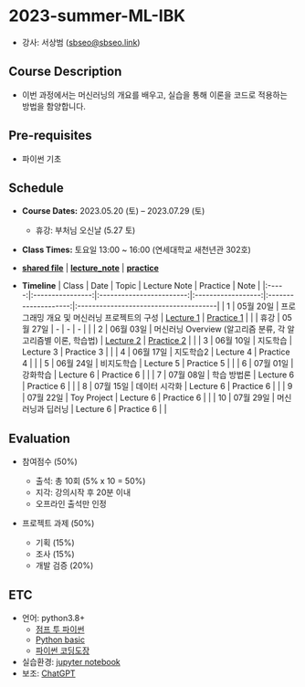 # 2023-summer-ML-IBK
* 강사: 서상범 (sbseo@sbseo.link)


## Course Description
* 이번 과정에서는 머신러닝의 개요를 배우고, 실습을 통해 이론을 코드로 적용하는 방법을 함양합니다.


## Pre-requisites  
* 파이썬 기초


## Schedule
* **Course Dates:** 2023.05.20 (토) – 2023.07.29 (토) 
    * 휴강: 부처님 오신날 (5.27 토)

* **Class Times:** 토요일 13:00 ~ 16:00 (연세대학교 새천년관 302호)

* **[shared file]** | **[lecture_note]** | **[practice]**

* **Timeline**
    | Class | Date             | Topic                    | Lecture Note       | Practice             | Note                                  |
    |:-----:|:----------------:|:------------------------:|:------------------:|:--------------------:|:--------------------------------------|
    | 1     | 05월 20일         | 프로그래밍 개요 및 머신러닝 프로젝트의 구성      | [Lecture 1]        | [Practice 1]    |          |
    | 휴강  | 05월 27일         | -                        | -                  | -                    |                                       |
    | 2     | 06월 03일         | 머신러닝 Overview (알고리즘 분류, 각 알고리즘별 이론, 학습법)       |  [Lecture 2]         | [Practice 2]      |      |
    | 3     | 06월 10일         | 지도학습         | Lecture 3        | Practice 3         |                |
    | 4     | 06월 17일         | 지도학습2           | Lecture 4        | Practice 4         |               |
    | 5     | 06월 24일         | 비지도학습             | Lecture 5        | Practice 5         |      |
    | 6     | 07월 01일         | 강화학습         | Lecture 6        | Practice 6         |           |
    | 7     | 07월 08일         | 학습 방법론        | Lecture 6        | Practice 6         |             |
    | 8     | 07월 15일         | 데이터 시각화         | Lecture 6        | Practice 6         |              |
    | 9     | 07월 22일         | Toy Project         | Lecture 6        | Practice 6         |        |
    | 10    | 07월 29일         | 머신러닝과 딥러닝         | Lecture 6        | Practice 6         |                 |

    [shared file]: https://drive.google.com/drive/folders/1nWBeIdGIUb7NqdojpDTRQ7XoRGg-0dtv?usp=share_link
    [lecture_note]: https://drive.google.com/drive/folders/1YGEN9lHCrWyQxthAGTyrQblxSeJ-xt3m?usp=share_link
    [practice]: https://drive.google.com/drive/folders/14QcTVaO1TnORMYd10uVKLu02dyzHQ8Hk?usp=share_link
    [Lecture 1]: https://drive.google.com/file/d/1Z0JQU-9Adyp1hgnPv9kHcnBIzwpdD-1v/view?usp=share_link
    [Practice 1]: https://drive.google.com/file/d/1SVMu8Jy1A3tRFInEYxbxLmuZ3YF29kEE/view?usp=share_link
    [Lecture 2]: https://drive.google.com/file/d/1dY2NsH9zVsyaEfSYHeTsNp6EtYQumoQ9/view?usp=share_link
    [Practice 2]: https://drive.google.com/file/d/1qU1vp8E3fmBLJn4OUOUnWdb-QjjctEKR/view?usp=share_link


## Evaluation
* 참여점수 (50%)
    * 출석: 총 10회 (5% x 10 = 50%)
    * 지각: 강의시작 후 20분 이내
    * 오프라인 출석만 인정

* 프로젝트 과제 (50%)
    * 기획 (15%)
    * 조사 (15%)
    * 개발 검증 (20%)


## ETC
* 언어: python3.8+   
    * [점프 투 파이썬](https://wikidocs.net/book/1) 
    * [Python basic](https://wikidocs.net/book/1553) 
    * [파이썬 코딩도장](https://dojang.io/course/view.php?id=7)
* 실습환경: [jupyter notebook](https://jupyter.org/)
* 보조: [ChatGPT](https://chat.openai.com)
